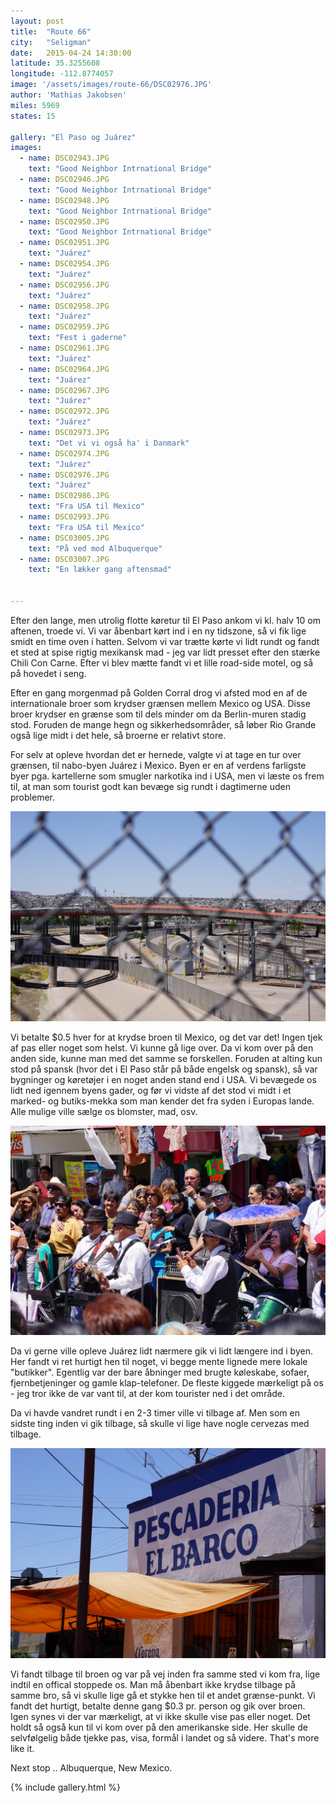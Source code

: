 ```yaml
---
layout: post
title:  "Route 66"
city:   "Seligman"
date:   2015-04-24 14:30:00
latitude: 35.3255608
longitude: -112.8774057
image: '/assets/images/route-66/DSC02976.JPG'
author: 'Mathias Jakobsen'
miles: 5969
states: 15

gallery: "El Paso og Juárez"
images:
  - name: DSC02943.JPG
    text: "Good Neighbor Intrnational Bridge"
  - name: DSC02946.JPG
    text: "Good Neighbor Intrnational Bridge"
  - name: DSC02948.JPG
    text: "Good Neighbor Intrnational Bridge"
  - name: DSC02950.JPG
    text: "Good Neighbor Intrnational Bridge"
  - name: DSC02951.JPG
    text: "Juárez"
  - name: DSC02954.JPG
    text: "Juárez"
  - name: DSC02956.JPG
    text: "Juárez"
  - name: DSC02958.JPG
    text: "Juárez"
  - name: DSC02959.JPG
    text: "Fest i gaderne"
  - name: DSC02961.JPG
    text: "Juárez"
  - name: DSC02964.JPG
    text: "Juárez"
  - name: DSC02967.JPG
    text: "Juárez"
  - name: DSC02972.JPG
    text: "Juárez"
  - name: DSC02973.JPG
    text: "Det vi vi også ha' i Danmark"
  - name: DSC02974.JPG
    text: "Juárez"
  - name: DSC02976.JPG
    text: "Juárez"
  - name: DSC02986.JPG
    text: "Fra USA til Mexico"
  - name: DSC02993.JPG
    text: "Fra USA til Mexico"
  - name: DSC03005.JPG
    text: "På ved mod Albuquerque"
  - name: DSC03007.JPG
    text: "En lækker gang aftensmad"
  

---
```


Efter den lange, men utrolig flotte køretur til El Paso ankom vi kl. halv 10 om aftenen, troede vi. Vi var åbenbart kørt ind i en ny tidszone, så vi fik lige smidt en time oven i hatten. Selvom vi var trætte kørte vi lidt rundt og fandt et sted at spise rigtig mexikansk mad - jeg var lidt presset efter den stærke Chili Con Carne. Efter vi blev mætte fandt vi et lille road-side motel, og så på hovedet i seng.

Efter en gang morgenmad på Golden Corral drog vi afsted mod en af de internationale broer som krydser grænsen mellem Mexico og USA. Disse broer krydser en grænse som til dels minder om da Berlin-muren stadig stod. Foruden de mange hegn og sikkerhedsområder, så løber Rio Grande også lige midt i det hele, så broerne er relativt store. 

For selv at opleve hvordan det er hernede, valgte vi at tage en tur over grænsen, til nabo-byen Juárez i Mexico. Byen er en af verdens farligste byer pga. kartellerne som smugler narkotika ind i USA, men vi læste os frem til, at man som tourist godt kan bevæge sig rundt i dagtimerne uden problemer.

![Broen der forbinder de to lande](/assets/images/tex-mex/DSC02948.JPG)

Vi betalte $0.5 hver for at krydse broen til Mexico, og det var det! Ingen tjek af pas eller noget som helst. Vi kunne gå lige over. Da vi kom over på den anden side, kunne man med det samme se forskellen. Foruden at alting kun stod på spansk (hvor det i El Paso står på både engelsk og spansk), så var bygninger og køretøjer i en noget anden stand end i USA. Vi bevægede os lidt ned igennem byens gader, og før vi vidste af det stod vi midt i et marked- og butiks-mekka som man kender det fra syden i Europas lande. Alle mulige ville sælge os blomster, mad, osv.

![Gang i Juárez](/assets/images/tex-mex/DSC02959.JPG)

Da vi gerne ville opleve Juárez lidt nærmere gik vi lidt længere ind i byen. Her fandt vi ret hurtigt hen til noget, vi begge mente lignede mere lokale "butikker". Egentlig var der bare åbninger med brugte køleskabe, sofaer, fjernbetjeninger og gamle klap-telefoner. De fleste kiggede mærkeligt på os - jeg tror ikke de var vant til, at der kom tourister ned i det område.

Da vi havde vandret rundt i en 2-3 timer ville vi tilbage af. Men som en sidste ting inden vi gik tilbage, så skulle vi lige have nogle cervezas med tilbage. 

![Hurra for 18 års grænse ved køb af øl i Mexico](/assets/images/tex-mex/DSC02972.JPG)

Vi fandt tilbage til broen og var på vej inden fra samme sted vi kom fra, lige indtil en offical stoppede os. Man må åbenbart ikke krydse tilbage på samme bro, så vi skulle lige gå et stykke hen til et andet grænse-punkt. Vi fandt det hurtigt, betalte denne gang $0.3 pr. person og gik over broen. Igen synes vi der var mærkeligt, at vi ikke skulle vise pas eller noget. Det holdt så også kun til vi kom over på den amerikanske side. Her skulle de selvfølgelig både tjekke pas, visa, formål i landet og så videre. That's more like it.

Next stop .. Albuquerque, New Mexico.

{% include gallery.html %}






